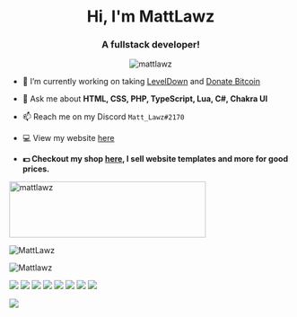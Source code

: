 <h1 align="center">Hi, I'm MattLawz</h1>
<h3 align="center">A fullstack developer!</h3>

<p align="center"> <img src="https://komarev.com/ghpvc/?username=mattlawz" alt="mattlawz" /> </p>

- 🔭 I’m currently working on taking [LevelDown](https://leveldown.netlify.app/) and [Donate Bitcoin](https://donatebtc.vercel.app)

- 💬 Ask me about **HTML, CSS, PHP, TypeScript, Lua, C#, Chakra UI**

- 📫 Reach me on my Discord `Matt_Lawz#2170`

- 💻 View my website [here](https://mattlawz.dev/)

- **💵 Checkout my shop [here](https://payhip.com/MattDev), I sell website templates and more for good prices.**

[<img src="https://i.imgur.com/cVxP3WT.png" alt="mattlawz" width="350" height="100" />](https://www.buymeacoffee.com/devmatt)

<p><img align="center" src="https://github-readme-stats.vercel.app/api/top-langs/?username=MattLawz&layout=compact&theme=dark" alt="MattLawz" <a/></p>
<p><img align="center" src="https://github-readme-stats.vercel.app/api?username=Mattlawz&show_icons=true&theme=dark" alt="Mattlawz" /></p>

<img src="https://img.shields.io/badge/HTML5-E34F26?style=for-the-badge&logo=html5&logoColor=white"/> <img src="https://img.shields.io/badge/CSS3-1572B6?style=for-the-badge&logo=css3&logoColor=white" /> <img src="https://img.shields.io/badge/PHP-777BB4?style=for-the-badge&logo=php&logoColor=white" /> <img src="https://img.shields.io/badge/TypeScript-007ACC?style=for-the-badge&logo=typescript&logoColor=white" /> <img src="https://img.shields.io/badge/Lua-2C2D72?style=for-the-badge&logo=lua&logoColor=white" /> <img src="https://img.shields.io/badge/C%23-239120?style=for-the-badge&logo=c-sharp&logoColor=white" /> <img src="https://img.shields.io/badge/React-20232A?style=for-the-badge&logo=react&logoColor=61DAFB" />  <img src="https://img.shields.io/badge/next.js-000000?style=for-the-badge&logo=next.js&logoColor=white" />



![](https://hit.yhype.me/github/profile?user_id=68496162)

